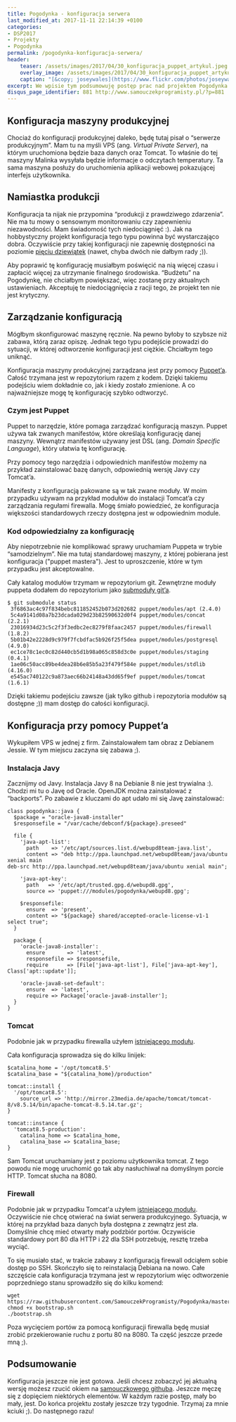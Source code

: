 ```yaml
---
title: Pogodynka - konfiguracja serwera
last_modified_at: 2017-11-11 22:14:39 +0100
categories:
- DSP2017
- Projekty
- Pogodynka
permalink: /pogodynka-konfiguracja-serwera/
header:
    teaser: /assets/images/2017/04/30_konfiguracja_puppet_artykul.jpeg
    overlay_image: /assets/images/2017/04/30_konfiguracja_puppet_artykul.jpeg
    caption: "[&copy; joseywales](https://www.flickr.com/photos/joseywales/316407052/sizes/o/)"
excerpt: We wpisie tym podsumowuję postęp prac nad projektem Pogodynka. W tym tygodniu wyłącznie devops. Pokrótce opiszę Ci moje przygody z konfiguracją VPS przy pomocy Puppet’a.
disqus_page_identifier: 881 http://www.samouczekprogramisty.pl/?p=881
---
```


## Konfiguracja maszyny produkcyjnej

Chociaż do konfiguracji produkcyjnej daleko, będę tutaj pisał o “serwerze produkcyjnym”. Mam tu na myśli VPS (ang. _Virtual Private Server_), na którym uruchomiona będzie baza danych oraz Tomcat. To właśnie do tej maszyny Malinka wysyłała będzie informacje o odczytach temperatury. Ta sama maszyna posłuży do uruchomienia aplikacji webowej pokazującej interfejs użytkownika.

## Namiastka produkcji

Konfiguracja ta nijak nie przypomina “produkcji z prawdziwego zdarzenia”. Nie ma tu mowy o sensownym monitorowaniu czy zapewnieniu niezawodności. Mam świadomość tych niedociągnięć :). Jak na hobbystyczny projekt konfiguracja tego typu powinna być wystarczająco dobra. Oczywiście przy takiej konfiguracji nie zapewnię dostępności na poziomie [pięciu dziewiątek](https://en.wikipedia.org/wiki/High_availability) (nawet, chyba dwóch nie dałbym rady ;)).

Aby poprawić tę konfigurację musiałbym poświęcić na nią więcej czasu i zapłacić więcej za utrzymanie finalnego środowiska. “Budżetu” na Pogodynkę, nie chciałbym powiększać, więc zostanę przy aktualnych ustawieniach. Akceptuję te niedociągnięcia z racji tego, że projekt ten nie jest krytyczny.

## Zarządzanie konfiguracją

Mógłbym skonfigurować maszynę ręcznie. Na pewno byłoby to szybsze niż zabawa, którą zaraz opiszę. Jednak tego typu podejście prowadzi do sytuacji, w której odtworzenie konfiguracji jest ciężkie. Chciałbym tego uniknąć.

Konfiguracja maszyny produkcyjnej zarządzana jest przy pomocy [Puppet’a](https://docs.puppet.com/puppet/3.7/index.html). Całość trzymana jest w repozytorium razem z kodem. Dzięki takiemu podejściu wiem dokładnie co, jak i kiedy zostało zmienione. A co najważniejsze mogę tę konfigurację szybko odtworzyć.

### Czym jest Puppet

Puppet to narzędzie, które pomaga zarządzać konfiguracją maszyn. Puppet używa tak zwanych manifestów, które określają konfigurację danej maszyny. Wewnątrz manifestów używany jest DSL (ang. _Domain Specific Language_), który ułatwia tę konfigurację.

Przy pomocy tego narzędzia i odpowiednich manifestów możemy na przykład zainstalować bazę danych, odpowiednią wersję Javy czy Tomcat’a.

Manifesty z konfiguracją pakowane są w tak zwane moduły. W moim przypadku używam na przykład modułów do instalacji Tomcat’a czy zarządzania regułami firewalla. Mogę śmiało powiedzieć, że konfiguracja większości standardowych rzeczy dostępna jest w odpowiednim module.

### Kod odpowiedzialny za konfigurację

Aby niepotrzebnie nie komplikować sprawy uruchamiam Puppeta w trybie “samodzielnym”. Nie ma tutaj standardowej maszyny, z której pobierana jest konfiguracja ("puppet mastera"). Jest to uproszczenie, które w tym przypadku jest akceptowalne.

Cały katalog modułów trzymam w repozytorium git. Zewnętrzne moduły puppeta dodałem do repozytorium jako [submoduły git’a](https://github.com/SamouczekProgramisty/Pogodynka/blob/master/.gitmodules).

    $ git submodule status
     3f6863ac4c97f834bebc811852452b073d202682 puppet/modules/apt (2.4.0)
     5c4a9141d08a7b23dcada029d23b82590632d0f4 puppet/modules/concat (2.2.1)
     23016934d23c5c2f3f3edbc2ec8279f8faac2457 puppet/modules/firewall (1.8.2)
     5b01b42e2228d9c979f7fcbdfac5b926f25f5dea puppet/modules/postgresql (4.9.0)
     ec1ce78c1ec0c82d440cb5d1b98a065c858d3c0e puppet/modules/staging (0.4.1)
     1ae06c50acc89be4dea28b6e85b5a23f479f584e puppet/modules/stdlib (4.16.0)
     e545ac740122c9a873aec66b24148a43dd65f9ef puppet/modules/tomcat (1.6.1)

Dzięki takiemu podejściu zawsze (jak tylko github i repozytoria modułów są dostępne ;)) mam dostęp do całości konfiguracji.

## Konfiguracja przy pomocy Puppet’a

Wykupiłem VPS w jednej z firm. Zainstalowałem tam obraz z Debianem Jessie. W tym miejscu zaczyna się zabawa ;).

### Instalacja Javy

Zacznijmy od Javy. Instalacja Javy 8 na Debianie 8 nie jest trywialna :). Chodzi mi tu o Javę od Oracle. OpenJDK można zainstalować z “backports”. Po zabawie z kluczami do apt udało mi się Javę zainstalować:

```puppet
class pogodynka::java {
  $package = "oracle-java8-installer"
  $responsefile = "/var/cache/debconf/${package}.preseed"
  
  file {
    'java-apt-list':
      path    => '/etc/apt/sources.list.d/webupd8team-java.list',
      content => "deb http://ppa.launchpad.net/webupd8team/java/ubuntu xenial main
deb-src http://ppa.launchpad.net/webupd8team/java/ubuntu xenial main";
    
    'java-apt-key':
      path   => '/etc/apt/trusted.gpg.d/webupd8.gpg',
      source => 'puppet:///modules/pogodynka/webupd8.gpg';
  
    $responsefile:
      ensure  => 'present',    
      content => "${package} shared/accepted-oracle-license-v1-1 select true";
  }   
      
  package {       
    'oracle-java8-installer':
      ensure       => 'latest',
      responsefile => $responsefile,
      require      => [File['java-apt-list'], File['java-apt-key'], Class['apt::update']];
    
    'oracle-java8-set-default':
      ensure  => 'latest',
      require => Package['oracle-java8-installer'];
  }
}
```

### Tomcat

Podobnie jak w przypadku firewalla użyłem [istniejącego modułu](https://forge.puppet.com/puppetlabs/tomcat).

Cała konfiguracja sprowadza się do kilku linijek:

```puppet
$catalina_home = '/opt/tomcat8.5'
$catalina_base = "${catalina_home}/production"
 
tomcat::install {
  '/opt/tomcat8.5':
    source_url => 'http://mirror.23media.de/apache/tomcat/tomcat-8/v8.5.14/bin/apache-tomcat-8.5.14.tar.gz';
}
 
tomcat::instance {
  'tomcat8.5-production':
    catalina_home => $catalina_home,
    catalina_base => $catalina_base;
}
```

Sam Tomcat uruchamiany jest z poziomu użytkownika tomcat. Z tego powodu nie mogę uruchomić go tak aby nasłuchiwał na domyślnym porcie HTTP. Tomcat słucha na 8080.

### Firewall

Podobnie jak w przypadku Tomcat'a użyłem [istniejącego modułu](https://forge.puppet.com/puppetlabs/firewall). Oczywiście nie chcę otwierać na świat serwera produkcyjnego. Sytuacja, w której na przykład baza danych była dostępna z zewnątrz jest zła. Domyślnie chcę mieć otwarty mały podzbiór portów. Oczywiście standardowy port 80 dla HTTP i 22 dla SSH potrzebuję, resztę trzeba wyciąć.

To się musiało stać, w trakcie zabawy z konfiguracją firewall odciąłem sobie dostęp po SSH. Skończyło się to reinstalacją Debiana na nowo. Całe szczęście cała konfiguracja trzymana jest w repozytorium więc odtworzenie poprzedniego stanu sprowadziło się do kilku komend:

    wget https://raw.githubusercontent.com/SamouczekProgramisty/Pogodynka/master/puppet/bootstrap.sh
    chmod +x bootstrap.sh
    ./bootstrap.sh

Poza wycięciem portów za pomocą konfiguracji firewalla będę musiał zrobić przekierowanie ruchu z portu 80 na 8080. Ta część jeszcze przede mną ;).

## Podsumowanie

Konfiguracja jeszcze nie jest gotowa. Jeśli chcesz zobaczyć jej aktualną wersję możesz rzucić okiem na [samouczkowego githuba](https://github.com/SamouczekProgramisty/Pogodynka/tree/master/puppet). Jeszcze męczę się z dopięciem niektórych elementów. W każdym razie postęp, mały bo mały, jest. Do końca projektu zostały jeszcze trzy tygodnie. Trzymaj za mnie kciuki ;). Do następnego razu!
